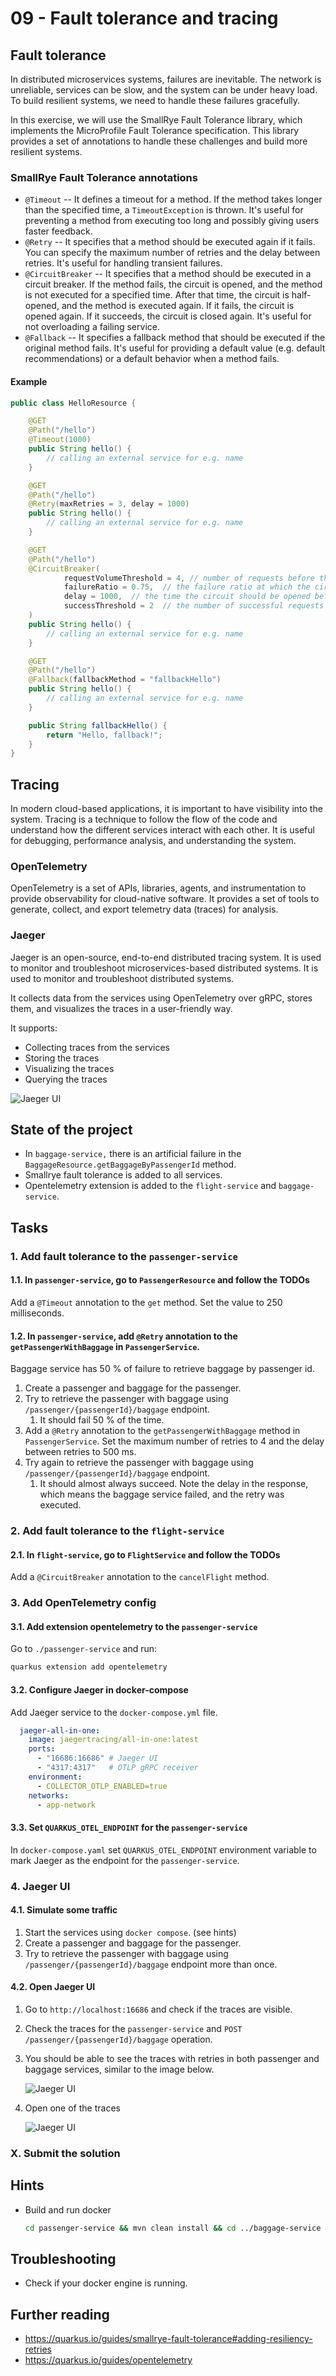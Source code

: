 # 09 - Fault tolerance and tracing

## Fault tolerance

In distributed microservices systems, failures are inevitable. The network is unreliable, services can be slow, and the
system can be under heavy load. To build resilient systems, we need to handle these failures gracefully.

In this exercise, we will use the SmallRye Fault Tolerance library, which implements the MicroProfile Fault Tolerance
specification. This library provides a set of annotations to handle these challenges and build more resilient systems.

### SmallRye Fault Tolerance annotations

- `@Timeout` -- It defines a timeout for a method. If the method takes longer than the specified time,
  a `TimeoutException` is thrown. It's useful for preventing a method from executing too long and possibly giving users faster feedback.
- `@Retry` -- It specifies that a method should be executed again if it fails. You can specify the maximum number of
  retries and the delay between retries. It's useful for handling transient failures.
- `@CircuitBreaker` -- It specifies that a method should be executed in a circuit breaker. If the method fails, the
  circuit is opened, and the method is not executed for a specified time. After that time, the circuit is half-opened,
  and the method is executed again. If it fails, the circuit is opened again. If it succeeds, the circuit is closed
  again. It's useful for not overloading a failing service.
- `@Fallback` -- It specifies a fallback method that should be executed if the original method fails. It's useful for
  providing a default value (e.g. default recommendations) or a default behavior when a method fails.

#### Example

```java
public class HelloResource {

    @GET
    @Path("/hello")
    @Timeout(1000)
    public String hello() {
        // calling an external service for e.g. name
    }

    @GET
    @Path("/hello")
    @Retry(maxRetries = 3, delay = 1000)
    public String hello() {
        // calling an external service for e.g. name
    }

    @GET
    @Path("/hello")
    @CircuitBreaker(
            requestVolumeThreshold = 4, // number of requests before the circuit is opened 
            failureRatio = 0.75,  // the failure ratio at which the circuit should open
            delay = 1000,  // the time the circuit should be opened before it's half-opened
            successThreshold = 2  // the number of successful requests before the circuit is closed again
    )
    public String hello() {
        // calling an external service for e.g. name
    }

    @GET
    @Path("/hello")
    @Fallback(fallbackMethod = "fallbackHello")
    public String hello() {
        // calling an external service for e.g. name
    }

    public String fallbackHello() {
        return "Hello, fallback!";
    }
}
```

## Tracing

In modern cloud-based applications, it is important to have visibility into the system. Tracing is a technique to follow the flow of the code and understand how the different services interact with each other. It is useful for debugging, performance analysis, and understanding the system.

### OpenTelemetry

OpenTelemetry is a set of APIs, libraries, agents, and instrumentation to provide observability for cloud-native software. It provides a set of tools to generate, collect, and export telemetry data (traces) for analysis.

### Jaeger

Jaeger is an open-source, end-to-end distributed tracing system. It is used to monitor and troubleshoot microservices-based distributed systems. It is used to monitor and troubleshoot distributed systems.

It collects data from the services using OpenTelemetry over gRPC, stores them, and visualizes the traces in a user-friendly way.

It supports:
- Collecting traces from the services
- Storing the traces
- Visualizing the traces
- Querying the traces

![Jaeger UI](./img/jaeger-ui.png)

## State of the project

- In `baggage-service,` there is an artificial failure in the `BaggageResource.getBaggageByPassengerId` method.
- Smallrye fault tolerance is added to all services.
- Opentelemetry extension is added to the `flight-service` and `baggage-service`.

## Tasks

### 1. Add fault tolerance to the `passenger-service`

#### 1.1. In `passenger-service`, go to `PassengerResource` and follow the TODOs

Add a `@Timeout` annotation to the `get` method. Set the value to 250 milliseconds.

#### 1.2. In `passenger-service`, add `@Retry` annotation to the `getPassengerWithBaggage` in `PassengerService`.

Baggage service has 50 % of failure to retrieve baggage by passenger id.

1. Create a passenger and baggage for the passenger.
2. Try to retrieve the passenger with baggage using `/passenger/{passengerId}/baggage` endpoint.
    1. It should fail 50 % of the time.
3. Add a `@Retry` annotation to the `getPassengerWithBaggage` method in `PassengerService`. Set the maximum number of retries to 4 and the delay between retries to 500 ms.
4. Try again to retrieve the passenger with baggage using `/passenger/{passengerId}/baggage` endpoint.
    1. It should almost always succeed. Note the delay in the response, which means the baggage service failed, and the retry was executed.

### 2. Add fault tolerance to the `flight-service`

#### 2.1. In `flight-service`, go to `FlightService` and follow the TODOs

Add a `@CircuitBreaker` annotation to the `cancelFlight` method.

### 3. Add OpenTelemetry config

#### 3.1. Add extension opentelemetry to the `passenger-service`

Go to `./passenger-service` and run:

```bash
quarkus extension add opentelemetry
```

#### 3.2. Configure Jaeger in docker-compose

Add Jaeger service to the `docker-compose.yml` file.

```yaml
  jaeger-all-in-one:
    image: jaegertracing/all-in-one:latest
    ports:
      - "16686:16686" # Jaeger UI
      - "4317:4317"   # OTLP gRPC receiver
    environment:
      - COLLECTOR_OTLP_ENABLED=true
    networks:
      - app-network
```

#### 3.3. Set `QUARKUS_OTEL_ENDPOINT` for the `passenger-service`

In `docker-compose.yaml` set `QUARKUS_OTEL_ENDPOINT` environment variable to mark Jaeger as the endpoint for the `passenger-service`.

### 4. Jaeger UI

#### 4.1. Simulate some traffic

1. Start the services using `docker compose`. (see hints)
2. Create a passenger and baggage for the passenger.
3. Try to retrieve the passenger with baggage using `/passenger/{passengerId}/baggage` endpoint more than once.

#### 4.2. Open Jaeger UI

1. Go to `http://localhost:16686` and check if the traces are visible.
2. Check the traces for the `passenger-service` and `POST /passenger/{passengerId}/baggage` operation.
3. You should be able to see the traces with retries in both passenger and baggage services, similar to the image below.

   ![Jaeger UI](./img/jaeger-ui.png)

4. Open one of the traces

   ![Jaeger UI](./img/jaeger-detail.png)

### X. Submit the solution

[//]: # (TODO after setting up github classroom)

## Hints

- Build and run docker
  ```bash
  cd passenger-service && mvn clean install && cd ../baggage-service && mvn clean install && cd ../flight-service && mvn clean install && cd .. && docker compose up --build
  ```

## Troubleshooting

- Check if your docker engine is running.

## Further reading

- https://quarkus.io/guides/smallrye-fault-tolerance#adding-resiliency-retries
- https://quarkus.io/guides/opentelemetry